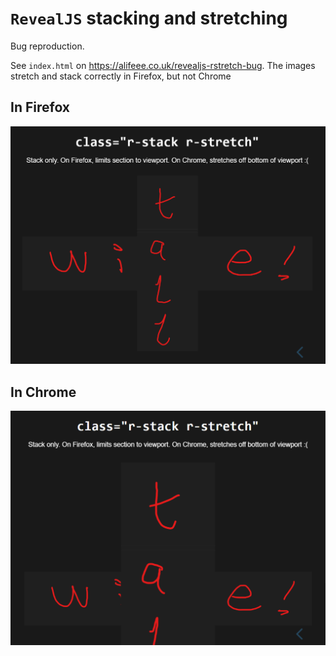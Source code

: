 # `RevealJS` stacking and stretching

Bug reproduction.

See `index.html` on <https://alifeee.co.uk/revealjs-rstretch-bug>. The images stretch and stack correctly in Firefox, but not Chrome

## In Firefox

![Screenshot of webpage, showing two images stacked on top of each other](images/repro_firefox.png)

## In Chrome

![Screenshot of webpage, showing two images stacked on top of each other. In this image, the images go off the bottom of the screen](images/repro_chrome.png)
